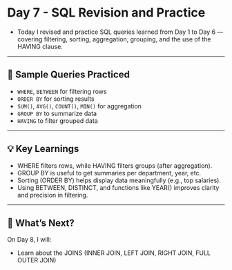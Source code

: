 # Day 7 - SQL Revision and Practice
- Today I revised and practice SQL queries learned from Day 1 to Day 6 — covering filtering, sorting, aggregation, grouping, and the use of the HAVING clause.
---

## 📌 Sample Queries Practiced
- `WHERE`, `BETWEEN` for filtering rows
- `ORDER BY` for sorting results
- `SUM()`, `AVG()`, `COUNT()`, `MIN()` for aggregation
- `GROUP BY` to summarize data
- `HAVING` to filter grouped data
---

## 💡 Key Learnings
- WHERE filters rows, while HAVING filters groups (after aggregation).
- GROUP BY is useful to get summaries per department, year, etc.
- Sorting (ORDER BY) helps display data meaningfully (e.g., top salaries).
- Using BETWEEN, DISTINCT, and functions like YEAR() improves clarity and precision in filtering.
---

## 🚀 What’s Next?
On Day 8, I will:
- Learn about the JOINS (INNER JOIN, LEFT JOIN, RIGHT JOIN, FULL OUTER JOIN)
